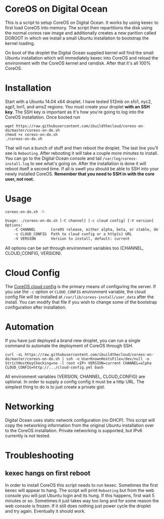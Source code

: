 CoreOS on Digital Ocean
=======================

This is a script to setup CoreOS on Digital Ocean.  It works by using kexec to first load CoreOS into memory.  The script then repartitions the disk using the normal coreos raw image and additionally creates a new parition called DOROOT in which we install a small Ubuntu installation to bootstrap the kernel loading.  

On boot of the droplet the Digital Ocean supplied kernel will find the small Ubuntu installation which will immediately kexec into CoreOS and reload the environment with the CoreOS kernel and ramdisk.  After that it's all 100% CoreOS.

Installation
============

Start with a Ubuntu 14.04 x64 droplet.  I have tested 512mb on sfo1, nyc2, sgp1, lon1, and ams2 regions.  You must create your droplet **with an SSH key**.  The SSH key is important as it's how you're going to log into the CoreOS installation.  Once booted run

    wget https://raw.githubusercontent.com/ibuildthecloud/coreos-on-do/master/coreos-on-do.sh
    chmod +x coreos-on-do.sh
    ./coreos-on-do.sh

That will run a bunch of stuff and then reboot the droplet.  The last line you'll see is `Rebooting`.  After rebooting it will take a couple more minutes to install.  You can go to the Digital Ocean console and tail `/var/log/coreos-install.log` to see what's going on.  After the installation is done it will reboot itself a second time.  If all is swell you should be able to SSH into your newly installed CoreOS.  **Remember that you need to SSH in with the core user, not root.**

Usage
=====

```bash
coreos-on-do.sh -h

Usage: ./coreos-on-do.sh [-C channel] [-c cloud config] [-V version]
Options:
    -C CHANNEL       CoreOS release, either alpha, beta, or stable, default: alpha
    -c CLOUD_CONFIG  Path to cloud config or a http(s) URL
    -V VERSION       Version to install, default: current
```

All options can be set through environment variables too (CHANNEL, CLOUD_CONFIG, VERSION).

Cloud Config
============

The [CoreOS cloud config](http://coreos.com/docs/cluster-management/setup/cloudinit-cloud-config/) is the primary means of configuring the server.  If you use the `-c` option or `CLOUD_CONFIG` environment variable, the cloud config file will be installed at `/var/lib/coreos-install/user_data` after the install.  You can modify that file if you wish to change some of the bootstrap configuration after installation.

Automation
==========

If you have just deployed a brand new droplet, you can run a single command to automate the deployment of CoreOS through SSH.

    curl -sL https://raw.githubusercontent.com/ibuildthecloud/coreos-on-do/master/coreos-on-do.sh | ssh -o UserKnownHostsFile=/dev/null -o StrictHostKeyChecking=no -l root <IP> VERSION=current CHANNEL=alpha CLOUD_CONFIG=http://.../cloud-config.yml bash

All environment variables (VERSION, CHANNEL, CLOUD_CONFIG) are optional.  In order to supply a config config it must be a http URL.  The simplest thing to do is to just create a private gist.

Networking
==========

Digital Ocean uses static network configuration (no DHCP).  This script will copy the networking information from the original Ubuntu installation over to the CoreOS installation.  Private networking is supported, but IPv6 currently is not tested.

Troubleshooting
===============

kexec hangs on first reboot
---------------------------

In order to install CoreOS this script needs to run kexec.  Sometimes the first kexec will appear to hang.  The script will print `Rebooting` but from the web console you will just Ubuntu login and its hung.  If this happens, first wait 5 minutes or so.  Sometimes it just takes way too long and for some reason the web console is frozen.  If it still does nothing just power cycle the droplet and try again.  Eventually it should work.
